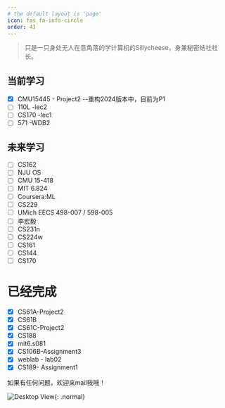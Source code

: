 ```yaml
---
# the default layout is 'page'
icon: fas fa-info-circle
order: 4J
---
```


> 只是一只身处无人在意角落的学计算机的Sillycheese，身兼秘密结社社长。

## 当前学习

- [x] CMU15445 - Project2  --重构2024版本中，目前为P1
- [ ] 110L -lec2
- [ ] CS170 -lec1
- [ ] 571 -WDB2

## 未来学习

- [ ] CS162
- [ ] NJU OS
- [ ] CMU 15-418
- [ ] MIT 6.824
- [ ] Coursera:ML
- [ ] CS229
- [ ] UMich EECS 498-007 / 598-005
- [ ] 李宏毅
- [ ] CS231n
- [ ] CS224w
- [ ] CS161
- [ ] CS144
- [ ] CS170

# 已经完成

- [x] CS61A-Project2
- [x] CS61B
- [x] CS61C-Project2
- [x] CS188
- [x] mit6.s081
- [x] CS106B-Assignment3
- [x] weblab - lab02
- [x] CS189- Assignment1

如果有任何问题，欢迎来mail我哦！

[我的Email]: si11ycheese6680@gmail.com

![Desktop View](/img/about2.jpg){: .normal}





